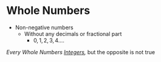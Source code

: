 # Whole Numbers
- Non-negative numbers
    - Without any decimals or fractional part
        - $0, 1, 2, 3, 4....$

*Every Whole Numbers [Integers](./Eyntam_Integers.md),* but the opposite is not true
